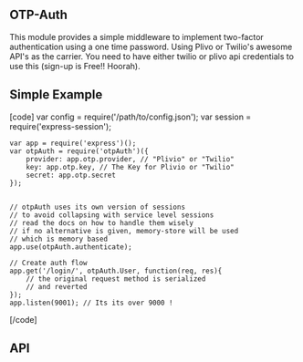 OTP-Auth
----------
This module provides a simple middleware to implement two-factor authentication using a one time password. Using Plivo or Twilio's awesome API's as the carrier. You need to have either twilio or plivo api credentials to use this (sign-up is Free!! Hoorah).

Simple Example
--------------
[code]
    var config = require('/path/to/config.json');
    var session = require('express-session');

    var app = require('express')();
    var otpAuth = require('otpAuth')({
        provider: app.otp.provider, // "Plivio" or "Twilio"
        key: app.otp.key, // The Key for Plivio or "Twilio"
        secret: app.otp.secret
    });


    // otpAuth uses its own version of sessions
    // to avoid collapsing with service level sessions
    // read the docs on how to handle them wisely
    // if no alternative is given, memory-store will be used
    // which is memory based
    app.use(otpAuth.authenticate);

    // Create auth flow
    app.get('/login/', otpAuth.User, function(req, res){
        // the original request method is serialized
        // and reverted
    });
    app.listen(9001); // Its its over 9000 !
[/code]


API
---

